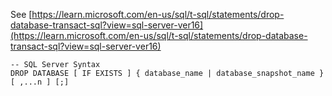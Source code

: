 See [https://learn.microsoft.com/en-us/sql/t-sql/statements/drop-database-transact-sql?view=sql-server-ver16](https://learn.microsoft.com/en-us/sql/t-sql/statements/drop-database-transact-sql?view=sql-server-ver16)
```
-- SQL Server Syntax
DROP DATABASE [ IF EXISTS ] { database_name | database_snapshot_name } [ ,...n ] [;]
```
